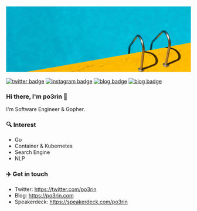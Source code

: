 ![cover image](img/cover.png)

[![twitter badge](https://img.shields.io/badge/twitter-po3rin-1da1f2?style=flat-square&logo=twitter)](https://twitter.com/po3rin) [![instagram badge](https://img.shields.io/badge/instagram-po3rin-C42D81?style=flat-square&logo=instagram)](https://www.instagram.com/po3rin) [![blog badge](https://img.shields.io/badge/blog-po3rin.com-1f425f?style=flat-square)](https://po3rin.com) [![blog badge](https://img.shields.io/badge/speakerdeck-po3rin-1f425f?style=flat-square)](https://speakerdeck.com/po3rin)

### Hi there, I'm po3rin 👋
I'm Software Engineer & Gopher.

### 🔍 Interest

* Go
* Container & Kubernetes
* Search Engine
* NLP

### ✈️ Get in touch

* Twitter: https://twitter.com/po3rin
* Blog: https://po3rin.com
* Speakerdeck: https://speakerdeck.com/po3rin
